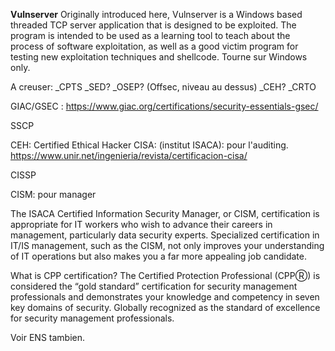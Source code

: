 <b>Vulnserver</b>
Originally introduced here, Vulnserver is a Windows based threaded TCP server application that is designed to be exploited. The program is intended to be used as a learning tool to teach about the process of software exploitation, as well as a good victim program for testing new exploitation techniques and shellcode. Tourne sur Windows only.

A creuser:
_CPTS
_SED?
_OSEP? (Offsec, niveau au dessus)
_CEH?
_CRTO

GIAC/GSEC : https://www.giac.org/certifications/security-essentials-gsec/

SSCP

CEH: Certified Ethical Hacker
CISA: (institut ISACA): pour l'auditing.
https://www.unir.net/ingenieria/revista/certificacion-cisa/

CISSP

CISM: pour manager

The ISACA Certified Information Security Manager, or CISM, certification is appropriate for IT workers who wish to advance their careers in management, particularly data security experts. Specialized certification in IT/IS management, such as the CISM, not only improves your understanding of IT operations but also makes you a far more appealing job candidate. 

What is CPP certification?
The Certified Protection Professional (CPPⓇ) is considered the “gold standard” certification for security management professionals and demonstrates your knowledge and competency in seven key domains of security. Globally recognized as the standard of excellence for security management professionals.


Voir ENS tambien.
